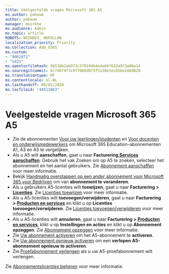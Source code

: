 ```yaml
---
title: Veelgestelde vragen Microsoft 365 A5
ms.author: pebaum
author: pebaum
manager: mnirkhe
ms.audience: Admin
ms.topic: article
ROBOTS: NOINDEX, NOFOLLOW
localization_priority: Priority
ms.collection: Adm_O365
ms.custom:
- "9002872"
- "5425"
ms.openlocfilehash: 5b518b2ab973c578194b4e4e66f642a9f3a06a14
ms.sourcegitcommit: bc7d6f4f3c9f7060d073f5130e1ec856e248d020
ms.translationtype: MT
ms.contentlocale: nl-NL
ms.lasthandoff: 06/02/2020
ms.locfileid: "44511863"
---
```

# <a name="microsoft-365-a5-faq"></a>Veelgestelde vragen Microsoft 365 A5

- Zie de abonnementen [Voor uw leerlingen/studenten](https://www.microsoft.com/microsoft-365/academic/compare-office-365-education-plans?activetab=tab:primaryr1) en [Voor docenten en onderwijsmedewerkers](https://www.microsoft.com/microsoft-365/academic/compare-office-365-education-plans?activetab=tab:primaryr2) om Microsoft 365 Education-abonnementen A1, A3 en A5 te vergelijken.
- Als u A5 wilt **aanschaffen**, gaat u naar **Facturering[ Services aanschaffen](https://go.microsoft.com/fwlink/p/?linkid=868433)**. Gebruik het vak Zoeken om op A5 te zoeken, selecteer het abonnement en het aantal gebruikers. Zie [Abonnement aanschaffen](https://docs.microsoft.com/microsoft-365/commerce/buy-another-subscription) voor meer informatie.
- Bekijk [Handmatig overstappen op een ander abonnement voor Microsoft 365 voor Bedrijven](https://docs.microsoft.com/microsoft-365/commerce/subscriptions/switch-plans-manually?view=o365-worldwide) om van **abonnement te veranderen**.
- Als u gebruikers A5-licenties wilt **toewijzen**, gaat u naar **Facturering > [Licenties](https://go.microsoft.com/fwlink/p/?linkid=842264)**. Zie [Licenties toewijzen](https://docs.microsoft.com/microsoft-365/admin/manage/assign-licenses-to-users?view=o365-worldwide) voor meer informatie.
- Als u A5-licenties wilt **toevoegen/verwijderen**, gaat u naar **Facturering > [Producten en services](https://go.microsoft.com/fwlink/p/?linkid=842054)** en klikt u op **Licenties toevoegen/verwijderen**. Zie [Licenties toevoegen/verwijderen](https://docs.microsoft.com/microsoft-365/commerce/licenses/buy-licenses?view=o365-worldwide#add-or-remove-licenses-for-your-business-subscription) voor meer informatie. 
- Als u A5-licenties wilt **annuleren**, gaat u naar **Facturering > [Producten en services](https://go.microsoft.com/fwlink/p/?linkid=842054)**, klikt u op **Instellingen en acties** en klikt u op **Abonnement opzeggen**. Zie [Abonnement opzeggen](https://docs.microsoft.com/microsoft-365/commerce/subscriptions/cancel-your-subscription) voor meer informatie.
- Zie [Uw abonnement activeren](https://docs.microsoft.com/alchemyinsights/activate-your-office-365-subscription) om het A5-abonnement te **activeren**.
- Zie [Uw abonnement opnieuw activeren](https://docs.microsoft.com/alchemyinsights/reactivate-your-subscription) om een **verlopen A5-abonnement opnieuw te activeren**.
- Zie [Proefabonnement verlengen](https://docs.microsoft.com/alchemyinsights/extend-your-trial-for-office-365-for-business) als u uw A5-proefabonnement wilt verlengen.

Zie [Abonnementslicenties beheren](https://docs.microsoft.com/microsoft-365/commerce/licenses/buy-licenses?view=o365-worldwide#add-or-remove-licenses-for-your-business-subscription) voor meer informatie.

